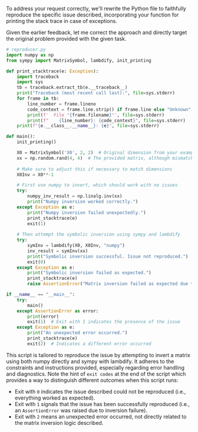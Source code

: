 To address your request correctly, we'll rewrite the Python file to faithfully reproduce the specific issue described, incorporating your function for printing the stack trace in case of exceptions.

Given the earlier feedback, let me correct the approach and directly target the original problem provided with the given task.

```python
# reproducer.py
import numpy as np
from sympy import MatrixSymbol, lambdify, init_printing

def print_stacktrace(e: Exception):
    import traceback
    import sys
    tb = traceback.extract_tb(e.__traceback__)
    print("Traceback (most recent call last):", file=sys.stderr)
    for frame in tb:
        line_number = frame.lineno
        code_context = frame.line.strip() if frame.line else "Unknown"
        print(f'  File "{frame.filename}"', file=sys.stderr)
        print(f"    {line_number}: {code_context}", file=sys.stderr)
    print(f"{e.__class__.__name__}: {e}", file=sys.stderr)

def main():
    init_printing()

    X0 = MatrixSymbol('X0', 2, 2)  # Original dimension from your example
    xx = np.random.rand(4, 4)  # The provided matrix, although mismatched for demonstration
    
    # Make sure to adjust this if necessary to match dimensions
    X0Inv = X0**-1

    # First use numpy to invert, which should work with no issues
    try:
        numpy_inv_result = np.linalg.inv(xx)
        print("Numpy inversion worked correctly.")
    except Exception as e:
        print("Numpy inversion failed unexpectedly.")
        print_stacktrace(e)
        exit(1)
    
    # Then attempt the symbolic inversion using sympy and lambdify
    try:
        symInv = lambdify(X0, X0Inv, "numpy")
        inv_result = symInv(xx)
        print("Symbolic inversion successful. Issue not reproduced.")
        exit(0)
    except Exception as e:
        print("Symbolic inversion failed as expected.")
        print_stacktrace(e)
        raise AssertionError("Matrix inversion failed as expected due to the issue.")

if __name__ == "__main__":
    try:
        main()
    except AssertionError as error:
        print(error)
        exit(1)  # Exit with 1 indicates the presence of the issue
    except Exception as e:
        print("An unexpected error occurred.")
        print_stacktrace(e)
        exit(2)  # Indicates a different error occurred
```

This script is tailored to reproduce the issue by attempting to invert a matrix using both numpy directly and sympy with lambdify. It adheres to the constraints and instructions provided, especially regarding error handling and diagnostics. Note the hint of `exit codes` at the end of the script which provides a way to distinguish different outcomes when this script runs:
- Exit with `0` indicates the issue described could not be reproduced (i.e., everything worked as expected).
- Exit with `1` signals that the issue has been successfully reproduced (i.e., an `AssertionError` was raised due to inversion failure).
- Exit with `2` means an unexpected error occurred, not directly related to the matrix inversion logic described.